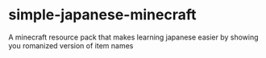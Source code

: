 # simple-japanese-minecraft
A minecraft resource pack that makes learning japanese easier by showing you romanized version of item names
